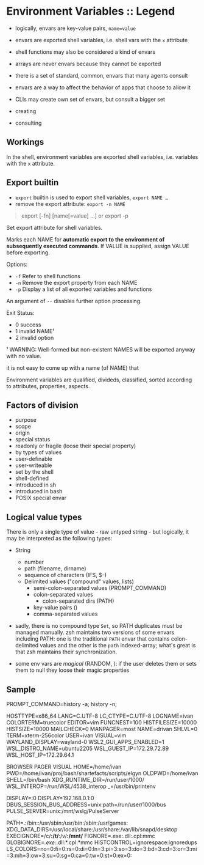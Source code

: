# Environment Variables :: Legend

- logically, envars are key-value pairs, `name=value`
- envars are exported shell variables, i.e. shell vars with the `x` attribute
- shell functions may also be considered a kind of envars
- arrays are never envars because they cannot be exported
- there is a set of standard, common, envars that many agents consult
- envars are a way to affect the behavior of apps that choose to allow it
- CLIs may create own set of envars, but consult a bigger set

- creating
- consulting

## Workings

In the shell, environment variables are exported shell variables, i.e. variables with the `x` attribute.

## Export builtin

- `export` builtin is used to export shell variables, `export NAME …`
- remove the export attribute: `export -n NAME`


>export [-fn] [name[=value] ...] or export -p

Set export attribute for shell variables.

Marks each NAME for **automatic export to the environment of subsequently executed commands**. If VALUE is supplied, assign VALUE before exporting.

Options:
- `-f` Refer to shell functions
- `-n` Remove the export property from each NAME
- `-p` Display a list of all exported variables and functions

An argument of `--` disables further option processing.



Exit Status:
- 0 success
- 1 invalid NAME¹
- 2 invalid option

¹ WARNING: Well-formed but non-existent NAMES will be exported anyway with no value.


it is not easy to come up with a name (of NAME) that 




Environment variables are qualified, divideds, classified, sorted according to attributes, properties, aspects.

## Factors of division
- purpose
- scope
- origin
- special status
- readonly or fragile (loose their special property)
- by types of values
- user-definable
- user-writeable
- set by the shell
- shell-defined
- introduced in sh
- introduced in bash
- POSIX special envar


## Logical value types

There is only a single type of value - raw untyped string - but logically, it may be interpreted as the following types:

- String
  - number
  - path (filename, dirname)
  - sequence of characters (IFS, $-)
  - Delimited values ("compound" values, lists)
    - semi-colon-separated values (PROMPT_COMMAND)
    - colon-separated values
      - colon-separated dirs (PATH)
    - key-value pairs ()
    - comma-separated values

- sadly, there is no compound type `Set`, so PATH duplicates must be managed manually. zsh maintains two versions of some envars including PATH: one is the traditional `PATH` envar that contains colon-delimited values and the other is the `path` indexed-array; what's great is that zsh maintains their synchronization.
- some env vars are *magical* (RANDOM, ): if the user deletes them or sets them to null they loose their magic properties




## Sample

PROMPT_COMMAND=history -a; history -n;

HOSTTYPE=x86_64
LANG=C.UTF-8
LC_CTYPE=C.UTF-8
LOGNAME=ivan
COLORTERM=truecolor
EDITOR=vim
FUNCNEST=100
HISTFILESIZE=10000
HISTSIZE=10000
MAILCHECK=0
MANPAGER=most
NAME=drivan
SHLVL=0
TERM=xterm-256color
USER=ivan
VISUAL=vim
WAYLAND_DISPLAY=wayland-0
WSL2_GUI_APPS_ENABLED=1
WSL_DISTRO_NAME=ubuntu2205
WSL_GUEST_IP=172.29.72.89
WSL_HOST_IP=172.29.64.1

BROWSER
PAGER
VISUAL
HOME=/home/ivan
PWD=/home/ivan/proj/bash/shartefacts/scripts/elgyn
OLDPWD=/home/ivan
SHELL=/bin/bash
XDG_RUNTIME_DIR=/run/user/1000/
WSL_INTEROP=/run/WSL/4538_interop
_=/usr/bin/printenv


DISPLAY=:0
DISPLAY=192.168.0.1:0
DBUS_SESSION_BUS_ADDRESS=unix:path=/run/user/1000/bus
PULSE_SERVER=unix:/mnt/wslg/PulseServer

PATH=.:/bin::/usr/sbin:/usr/bin:/sbin:/usr/games:
XDG_DATA_DIRS=/usr/local/share:/usr/share:/var/lib/snapd/desktop
EXECIGNORE=/c/**:/t/**:/v/**:/mnt/**
FIGNORE=.exe:.dll:.cpl:mmc
GLOBIGNORE=*.exe:*.dll:*.cpl:*mmc
HISTCONTROL=ignorespace:ignoredups
LS_COLORS=no=0:fi=0:rs=0:di=0:ln=3:pi=3:so=3:do=3:bd=3:cd=3:or=3:mi=3:mh=3:ow=3:su=0:sg=0:ca=0:tw=0:st=0:ex=0:
